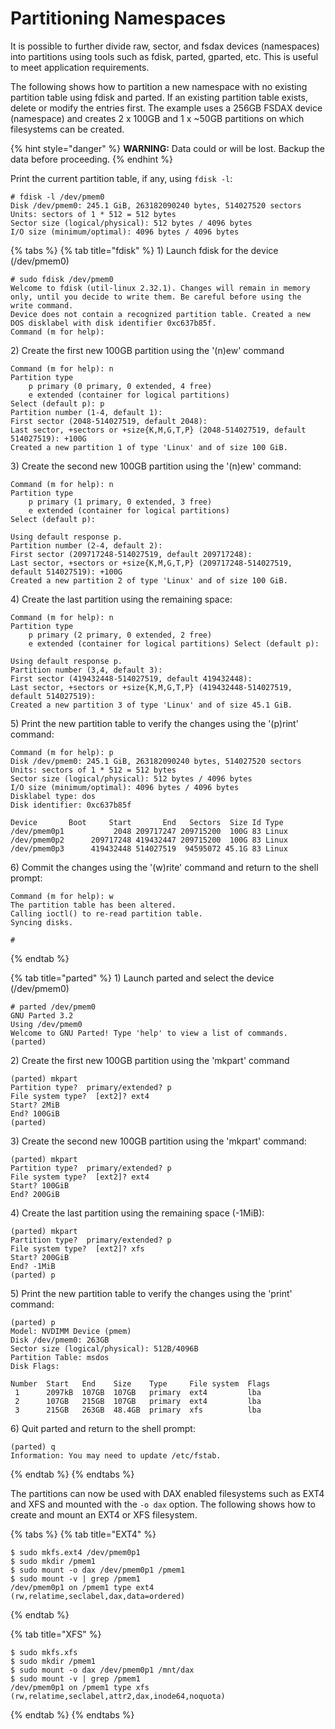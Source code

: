# Partitioning Namespaces

It is possible to further divide raw, sector, and fsdax devices \(namespaces\) into partitions using tools such as fdisk, parted, gparted, etc.  This is useful to meet application requirements.

The following shows how to partition a new namespace with no existing partition table using fdisk and parted.  If an existing partition table exists, delete or modify the entries first.  The example uses a 256GB FSDAX device \(namespace\) and creates 2 x 100GB and 1 x ~50GB partitions on which filesystems can be created.

{% hint style="danger" %}
**WARNING:** Data could or will be lost.  Backup the data before proceeding.
{% endhint %}

Print the current partition table, if any, using `fdisk -l`:

```text
# fdisk -l /dev/pmem0
Disk /dev/pmem0: 245.1 GiB, 263182090240 bytes, 514027520 sectors
Units: sectors of 1 * 512 = 512 bytes
Sector size (logical/physical): 512 bytes / 4096 bytes
I/O size (minimum/optimal): 4096 bytes / 4096 bytes
```

{% tabs %}
{% tab title="fdisk" %}
1\) Launch fdisk for the device \(/dev/pmem0\)

```text
# sudo fdisk /dev/pmem0
Welcome to fdisk (util-linux 2.32.1). Changes will remain in memory only, until you decide to write them. Be careful before using the write command.
Device does not contain a recognized partition table. Created a new DOS disklabel with disk identifier 0xc637b85f.
Command (m for help):
```

2\) Create the first new 100GB partition using the '\(n\)ew' command 

```text
Command (m for help): n 
Partition type 
    p primary (0 primary, 0 extended, 4 free) 
    e extended (container for logical partitions) 
Select (default p): p 
Partition number (1-4, default 1): 
First sector (2048-514027519, default 2048): 
Last sector, +sectors or +size{K,M,G,T,P} (2048-514027519, default 514027519): +100G
Created a new partition 1 of type 'Linux' and of size 100 GiB.
```

3\) Create the second new 100GB partition using the '\(n\)ew' command:

```text
Command (m for help): n 
Partition type 
    p primary (1 primary, 0 extended, 3 free) 
    e extended (container for logical partitions) 
Select (default p):

Using default response p. 
Partition number (2-4, default 2): 
First sector (209717248-514027519, default 209717248): 
Last sector, +sectors or +size{K,M,G,T,P} (209717248-514027519, default 514027519): +100G
Created a new partition 2 of type 'Linux' and of size 100 GiB.
```

4\) Create the last partition using the remaining space:

```text
Command (m for help): n 
Partition type 
    p primary (2 primary, 0 extended, 2 free) 
    e extended (container for logical partitions) Select (default p):

Using default response p. 
Partition number (3,4, default 3): 
First sector (419432448-514027519, default 419432448): 
Last sector, +sectors or +size{K,M,G,T,P} (419432448-514027519, default 514027519):
Created a new partition 3 of type 'Linux' and of size 45.1 GiB.
```

5\) Print the new partition table to verify the changes using the '\(p\)rint' command:

```text
Command (m for help): p 
Disk /dev/pmem0: 245.1 GiB, 263182090240 bytes, 514027520 sectors 
Units: sectors of 1 * 512 = 512 bytes 
Sector size (logical/physical): 512 bytes / 4096 bytes 
I/O size (minimum/optimal): 4096 bytes / 4096 bytes 
Disklabel type: dos 
Disk identifier: 0xc637b85f

Device       Boot     Start       End   Sectors  Size Id Type
/dev/pmem0p1           2048 209717247 209715200  100G 83 Linux
/dev/pmem0p2      209717248 419432447 209715200  100G 83 Linux
/dev/pmem0p3      419432448 514027519  94595072 45.1G 83 Linux
```

6\) Commit the changes using the '\(w\)rite' command and return to the shell prompt:

```text
Command (m for help): w
The partition table has been altered.
Calling ioctl() to re-read partition table.
Syncing disks.

#
```
{% endtab %}

{% tab title="parted" %}
1\) Launch parted and select the device \(/dev/pmem0\)

```text
# parted /dev/pmem0
GNU Parted 3.2
Using /dev/pmem0
Welcome to GNU Parted! Type 'help' to view a list of commands.
(parted)
```

2\) Create the first new 100GB partition using the 'mkpart' command 

```text
(parted) mkpart
Partition type?  primary/extended? p
File system type?  [ext2]? ext4
Start? 2MiB
End? 100GiB
(parted)
```

3\) Create the second new 100GB partition using the 'mkpart' command:

```text
(parted) mkpart
Partition type?  primary/extended? p
File system type?  [ext2]? ext4
Start? 100GiB
End? 200GiB
```

4\) Create the last partition using the remaining space \(-1MiB\):

```text
(parted) mkpart
Partition type?  primary/extended? p
File system type?  [ext2]? xfs
Start? 200GiB
End? -1MiB
(parted) p
```

5\) Print the new partition table to verify the changes using the 'print' command:

```text
(parted) p
Model: NVDIMM Device (pmem)
Disk /dev/pmem0: 263GB
Sector size (logical/physical): 512B/4096B
Partition Table: msdos
Disk Flags:

Number  Start   End    Size    Type     File system  Flags
 1      2097kB  107GB  107GB   primary  ext4         lba
 2      107GB   215GB  107GB   primary  ext4         lba
 3      215GB   263GB  48.4GB  primary  xfs          lba
```

6\) Quit parted and return to the shell prompt:

```text
(parted) q
Information: You may need to update /etc/fstab.
```
{% endtab %}
{% endtabs %}

The partitions can now be used with DAX enabled filesystems such as EXT4 and XFS and mounted with the `-o dax` option.  The following shows how to create and mount an EXT4 or XFS filesystem.

{% tabs %}
{% tab title="EXT4" %}
```text
$ sudo mkfs.ext4 /dev/pmem0p1
$ sudo mkdir /pmem1
$ sudo mount -o dax /dev/pmem0p1 /pmem1
$ sudo mount -v | grep /pmem1
/dev/pmem0p1 on /pmem1 type ext4 (rw,relatime,seclabel,dax,data=ordered)
```
{% endtab %}

{% tab title="XFS" %}
```text
$ sudo mkfs.xfs
$ sudo mkdir /pmem1
$ sudo mount -o dax /dev/pmem0p1 /mnt/dax
$ sudo mount -v | grep /pmem1
/dev/pmem0p1 on /pmem1 type xfs (rw,relatime,seclabel,attr2,dax,inode64,noquota)
```
{% endtab %}
{% endtabs %}



